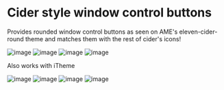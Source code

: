 # Cider style window control buttons

Provides rounded window control buttons as seen on AME's eleven-cider-round theme and matches them with the rest of cider's icons!

![image](https://user-images.githubusercontent.com/42164502/177070404-42a0cadc-2154-4fb8-8a6a-f25f44c1ab55.png)
![image](https://user-images.githubusercontent.com/42164502/177070431-906000bd-f9cb-4192-80b8-dd2e3562a112.png)
![image](https://user-images.githubusercontent.com/42164502/177070451-9ca8c6be-b327-4bb5-8f7c-3050f105bb6d.png)
![image](https://user-images.githubusercontent.com/42164502/177070464-7d81cf45-2cca-4ef5-b7da-f42c4ab40690.png)

Also works with iTheme

![image](https://user-images.githubusercontent.com/42164502/177070518-9905dd69-af45-40bc-8928-65162c188cbb.png)
![image](https://user-images.githubusercontent.com/42164502/177070529-c3a9f895-b0dd-4061-947b-366966e190ec.png)
![image](https://user-images.githubusercontent.com/42164502/177070537-1bd58c2a-f2cd-4536-bf8a-6f2b6dc852af.png)
![image](https://user-images.githubusercontent.com/42164502/177070549-54b9961d-8920-4f1e-8595-945d42830437.png)
